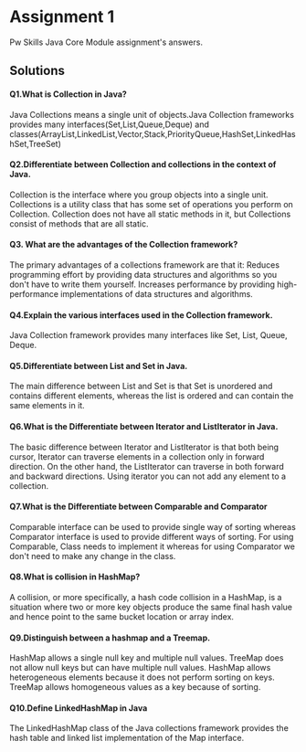 # Assignment 1

Pw Skills Java Core Module assignment's answers.

## Solutions

#### Q1.What is Collection in Java?
Java Collections means a single unit of objects.Java Collection frameworks provides many interfaces(Set,List,Queue,Deque) and classes(ArrayList,LinkedList,Vector,Stack,PriorityQueue,HashSet,LinkedHashSet,TreeSet)

#### Q2.Differentiate between Collection and collections in the context of Java.
Collection is the interface where you group objects into a single unit. Collections is a utility class that has some set of operations you perform on Collection. Collection does not have all static methods in it, but Collections consist of methods that are all static.

#### Q3. What are the advantages of the Collection framework?
The primary advantages of a collections framework are that it: Reduces programming effort by providing data structures and algorithms so you don't have to write them yourself. Increases performance by providing high-performance implementations of data structures and algorithms.

#### Q4.Explain the various interfaces used in the Collection framework.
Java Collection framework provides many interfaces like Set, List, Queue, Deque. 

#### Q5.Differentiate between List and Set in Java.
The main difference between List and Set is that Set is unordered and contains different elements, whereas the list is ordered and can contain the same elements in it. 

#### Q6.What is the Differentiate between Iterator and ListIterator in Java.
The basic difference between Iterator and ListIterator is that both being cursor, Iterator can traverse elements in a collection only in forward direction. On the other hand, the ListIterator can traverse in both forward and backward directions. Using iterator you can not add any element to a collection.

#### Q7.What is the Differentiate between Comparable and Comparator
Comparable interface can be used to provide single way of sorting whereas Comparator interface is used to provide different ways of sorting. For using Comparable, Class needs to implement it whereas for using Comparator we don't need to make any change in the class.

#### Q8.What is collision in HashMap?
A collision, or more specifically, a hash code collision in a HashMap, is a situation where two or more key objects produce the same final hash value and hence point to the same bucket location or array index.

#### Q9.Distinguish between a hashmap and a Treemap.
HashMap allows a single null key and multiple null values. TreeMap does not allow null keys but can have multiple null values. HashMap allows heterogeneous elements because it does not perform sorting on keys. TreeMap allows homogeneous values as a key because of sorting.

#### Q10.Define LinkedHashMap in Java
The LinkedHashMap class of the Java collections framework provides the hash table and linked list implementation of the Map interface.

